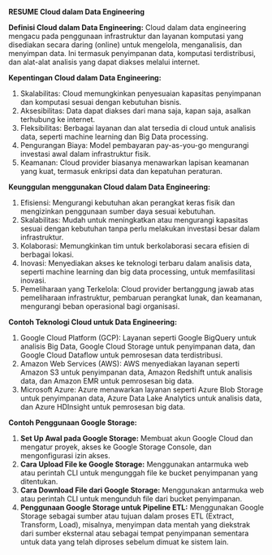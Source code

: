 **RESUME Cloud dalam Data Engineering**

**Definisi Cloud dalam Data Engineering:**
Cloud dalam data engineering mengacu pada penggunaan infrastruktur dan layanan komputasi yang disediakan secara daring (online) untuk mengelola, menganalisis, dan menyimpan data. Ini termasuk penyimpanan data, komputasi terdistribusi, dan alat-alat analisis yang dapat diakses melalui internet.

**Kepentingan Cloud dalam Data Engineering:**
1. Skalabilitas: Cloud memungkinkan penyesuaian kapasitas penyimpanan dan komputasi sesuai dengan kebutuhan bisnis.
2. Aksesibilitas: Data dapat diakses dari mana saja, kapan saja, asalkan terhubung ke internet.
3. Fleksibilitas: Berbagai layanan dan alat tersedia di cloud untuk analisis data, seperti machine learning dan Big Data processing.
4. Pengurangan Biaya: Model pembayaran pay-as-you-go mengurangi investasi awal dalam infrastruktur fisik.
5. Keamanan: Cloud provider biasanya menawarkan lapisan keamanan yang kuat, termasuk enkripsi data dan kepatuhan peraturan.

**Keunggulan menggunakan Cloud dalam Data Engineering:**
1. Efisiensi: Mengurangi kebutuhan akan perangkat keras fisik dan mengizinkan penggunaan sumber daya sesuai kebutuhan.
2. Skalabilitas: Mudah untuk meningkatkan atau mengurangi kapasitas sesuai dengan kebutuhan tanpa perlu melakukan investasi besar dalam infrastruktur.
3. Kolaborasi: Memungkinkan tim untuk berkolaborasi secara efisien di berbagai lokasi.
4. Inovasi: Menyediakan akses ke teknologi terbaru dalam analisis data, seperti machine learning dan big data processing, untuk memfasilitasi inovasi.
5. Pemeliharaan yang Terkelola: Cloud provider bertanggung jawab atas pemeliharaan infrastruktur, pembaruan perangkat lunak, dan keamanan, mengurangi beban operasional bagi organisasi.

**Contoh Teknologi Cloud untuk Data Engineering:**
1. Google Cloud Platform (GCP): Layanan seperti Google BigQuery untuk analisis Big Data, Google Cloud Storage untuk penyimpanan data, dan Google Cloud Dataflow untuk pemrosesan data terdistribusi.
2. Amazon Web Services (AWS): AWS menyediakan layanan seperti Amazon S3 untuk penyimpanan data, Amazon Redshift untuk analisis data, dan Amazon EMR untuk pemrosesan big data.
3. Microsoft Azure: Azure menawarkan layanan seperti Azure Blob Storage untuk penyimpanan data, Azure Data Lake Analytics untuk analisis data, dan Azure HDInsight untuk pemrosesan big data.

**Contoh Penggunaan Google Storage:**
1. **Set Up Awal pada Google Storage:** Membuat akun Google Cloud dan mengatur proyek, akses ke Google Storage Console, dan mengonfigurasi izin akses.
2. **Cara Upload File ke Google Storage:** Menggunakan antarmuka web atau perintah CLI untuk mengunggah file ke bucket penyimpanan yang ditentukan.
3. **Cara Download File dari Google Storage:** Menggunakan antarmuka web atau perintah CLI untuk mengunduh file dari bucket penyimpanan.
4. **Penggunaan Google Storage untuk Pipeline ETL:** Menggunakan Google Storage sebagai sumber atau tujuan dalam proses ETL (Extract, Transform, Load), misalnya, menyimpan data mentah yang diekstrak dari sumber eksternal atau sebagai tempat penyimpanan sementara untuk data yang telah diproses sebelum dimuat ke sistem lain.